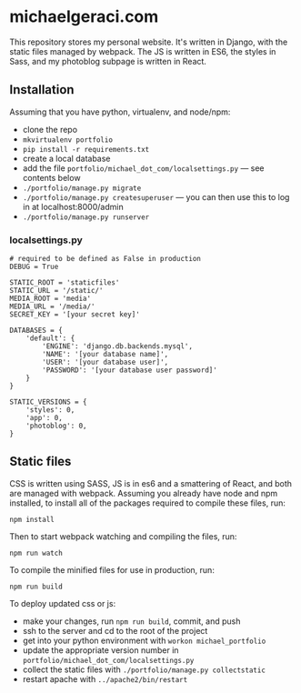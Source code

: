 # michaelgeraci.com

This repository stores my personal website. It's written in Django, with the
static files managed by webpack. The JS is written in ES6, the styles in Sass,
and my photoblog subpage is written in React.


## Installation

Assuming that you have python, virtualenv, and node/npm:
* clone the repo
* `mkvirtualenv portfolio`
* `pip install -r requirements.txt`
* create a local database
* add the file `portfolio/michael_dot_com/localsettings.py` — see contents below
* `./portfolio/manage.py migrate`
* `./portfolio/manage.py createsuperuser` — you can then use this to log in at localhost:8000/admin
* `./portfolio/manage.py runserver`


### localsettings.py

```
# required to be defined as False in production
DEBUG = True

STATIC_ROOT = 'staticfiles'
STATIC_URL = '/static/'
MEDIA_ROOT = 'media'
MEDIA_URL = '/media/'
SECRET_KEY = '[your secret key]'

DATABASES = {
    'default': {
        'ENGINE': 'django.db.backends.mysql',
        'NAME': '[your database name]',
        'USER': '[your database user]',
        'PASSWORD': '[your database user password]'
    }
}

STATIC_VERSIONS = {
    'styles': 0,
    'app': 0,
    'photoblog': 0,
}
```


## Static files

CSS is written using SASS, JS is in es6 and a smattering of React, and both are
managed with webpack. Assuming you already have node and npm installed, to
install all of the packages required to compile these files, run:

	npm install

Then to start webpack watching and compiling the files, run:

	npm run watch

To compile the minified files for use in production, run:

	npm run build

To deploy updated css or js:
* make your changes, run `npm run build`, commit, and push
* ssh to the server and cd to the root of the project
* get into your python environment with `workon michael_portfolio`
* update the appropriate version number in `portfolio/michael_dot_com/localsettings.py`
* collect the static files with `./portfolio/manage.py collectstatic`
* restart apache with `../apache2/bin/restart`
